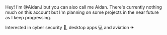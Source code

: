 Hey! I'm @AidanJ but you can also call me Aidan.
There's currently nothing much on this account but
I'm planning on some projects in the near future 
as I keep progressing.

Interested in cyber security 🔐, desktop apps 💻 and aviation ✈

